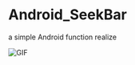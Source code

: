 # Android_SeekBar
a simple Android function realize


![GIF](https://media.giphy.com/media/aHNyGqxfAfh2aiyQ6j/giphy.gif)
